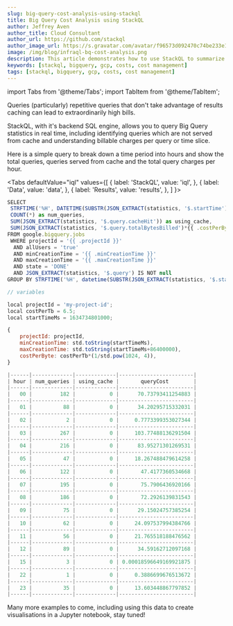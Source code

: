 ```yaml
---
slug: big-query-cost-analysis-using-stackql
title: Big Query Cost Analysis using StackQL
author: Jeffrey Aven
author_title: Cloud Consultant
author_url: https://github.com/stackql
author_image_url: https://s.gravatar.com/avatar/f96573d092470c74be233e1dded5376f?s=80
image: /img/blog/infraql-bq-cost-analysis.png
description: This article demonstrates how to use StackQL to summarize or drill down into detail Big Query billing data for analysis into billing spikes or anomalies.
keywords: [stackql, bigquery, gcp, costs, cost management]
tags: [stackql, bigquery, gcp, costs, cost management]
---
```


import Tabs from '@theme/Tabs';
import TabItem from '@theme/TabItem';

Queries (particularly) repetitive queries that don't take advantage of results caching can lead to extraordinarily high bills.    

StackQL, with it's backend SQL engine, allows you to query Big Query statistics in real time, including identifying queries which are not served from cache and understanding billable charges per query or time slice.  

Here is a simple query to break down a time period into hours and show the total queries, queries served from cache and the total query charges per hour. 

<Tabs
  defaultValue="iql"
  values={[
    { label: 'StackQL', value: 'iql', },
    { label: 'Data', value: 'data', },
    { label: 'Results', value: 'results', },
  ]
}>
<TabItem value="iql">

```jsx
SELECT
 STRFTIME('%H', DATETIME(SUBSTR(JSON_EXTRACT(statistics, '$.startTime'), 1, 10), 'unixepoch')) as hour,
 COUNT(*) as num_queries,
 SUM(JSON_EXTRACT(statistics, '$.query.cacheHit')) as using_cache,
 SUM(JSON_EXTRACT(statistics, '$.query.totalBytesBilled')*{{ .costPerByte }} ) as queryCost
FROM google.bigquery.jobs
 WHERE projectId = '{{ .projectId }}'
  AND allUsers = 'true'
  AND minCreationTime = '{{ .minCreationTime }}'
  AND maxCreationTime = '{{ .maxCreationTime }}'
  AND state = 'DONE'
  AND JSON_EXTRACT(statistics, '$.query') IS NOT null
GROUP BY STRFTIME('%H', datetime(SUBSTR(JSON_EXTRACT(statistics, '$.startTime'), 1, 10), 'unixepoch'));
```
</TabItem>
<TabItem value="data">

```jsx
// variables

local projectId = 'my-project-id';
local costPerTb = 6.5;
local startTimeMs = 1634734801000;

{
	projectId: projectId,
	minCreationTime: std.toString(startTimeMs),
	maxCreationTime: std.toString(startTimeMs+86400000),
	costPerByte: costPerTb*(1/std.pow(1024, 4)),
}
```

</TabItem>
<TabItem value="results">

```jsx
|------|-------------|-------------|------------------------|
| hour | num_queries | using_cache |       queryCost        |
|------|-------------|-------------|------------------------|
|   00 |         182 |           0 |      70.73793411254883 |
|------|-------------|-------------|------------------------|
|   01 |          88 |           0 |      34.20295715332031 |
|------|-------------|-------------|------------------------|
|   02 |           2 |           0 |     0.7773399353027344 |
|------|-------------|-------------|------------------------|
|   03 |         267 |           0 |     103.77488136291504 |
|------|-------------|-------------|------------------------|
|   04 |         216 |           0 |      83.95271301269531 |
|------|-------------|-------------|------------------------|
|   05 |          47 |           0 |     18.267488479614258 |
|------|-------------|-------------|------------------------|
|   06 |         122 |           0 |       47.4177360534668 |
|------|-------------|-------------|------------------------|
|   07 |         195 |           0 |       75.7906436920166 |
|------|-------------|-------------|------------------------|
|   08 |         186 |           0 |       72.2926139831543 |
|------|-------------|-------------|------------------------|
|   09 |          75 |           0 |      29.15024757385254 |
|------|-------------|-------------|------------------------|
|   10 |          62 |           0 |     24.097537994384766 |
|------|-------------|-------------|------------------------|
|   11 |          56 |           0 |     21.765518188476562 |
|------|-------------|-------------|------------------------|
|   12 |          89 |           0 |      34.59162712097168 |
|------|-------------|-------------|------------------------|
|   15 |           3 |           0 | 0.00018596649169921875 |
|------|-------------|-------------|------------------------|
|   22 |           1 |           0 |     0.3886699676513672 |
|------|-------------|-------------|------------------------|
|   23 |          35 |           0 |     13.603448867797852 |
|------|-------------|-------------|------------------------|
```

</TabItem>
</Tabs>

Many more examples to come, including using this data to create visualisations in a Jupyter notebook, stay tuned!  

